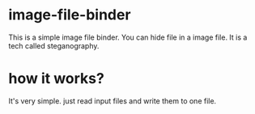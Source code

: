 # image-file-binder
This is a simple image file binder. You can hide file in a image file. It is a tech called steganography.

# how it works?
It's very simple. just read input files and write them to one file.
